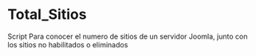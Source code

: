 # Total_Sitios
Script Para conocer el numero de sitios de un servidor Joomla, junto con los sitios no habilitados o eliminados
